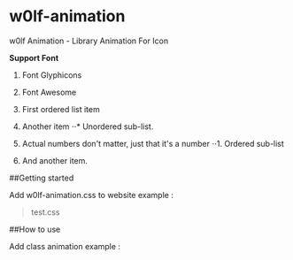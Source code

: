 # w0lf-animation
w0lf Animation - Library Animation For Icon

**Support Font**
1. Font Glyphicons
2. Font Awesome

1. First ordered list item
2. Another item
⋅⋅* Unordered sub-list. 
1. Actual numbers don't matter, just that it's a number
⋅⋅1. Ordered sub-list
4. And another item.

##Getting started

Add w0lf-animation.css to website example :
> test.css

##How to use

Add class animation example :
> <i class="abc"></i>